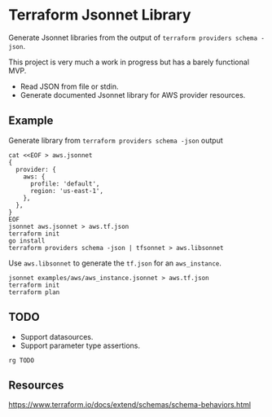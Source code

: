 # Terraform Jsonnet Library

Generate Jsonnet libraries from the output of `terraform providers schema -json`.

This project is very much a work in progress but has a barely functional MVP.

- Read JSON from file or stdin.
- Generate documented Jsonnet library for AWS provider resources.

## Example

Generate library from `terraform providers schema -json` output

```
cat <<EOF > aws.jsonnet
{
  provider: {
    aws: {
      profile: 'default',
      region: 'us-east-1',
    },
  },
}
EOF
jsonnet aws.jsonnet > aws.tf.json
terraform init
go install
terraform providers schema -json | tfsonnet > aws.libsonnet
```

Use `aws.libsonnet` to generate the `tf.json` for an `aws_instance`.

```
jsonnet examples/aws/aws_instance.jsonnet > aws.tf.json
terraform init
terraform plan
```

## TODO

- Support datasources.
- Support parameter type assertions.

```
rg TODO
```

## Resources

https://www.terraform.io/docs/extend/schemas/schema-behaviors.html
